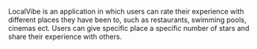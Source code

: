 LocalVibe is an application in which users can rate their experience with different places they have been to, such as restaurants, swimming pools, cinemas ect.
Users can give specific place a specific number of stars and share their experience with others.
